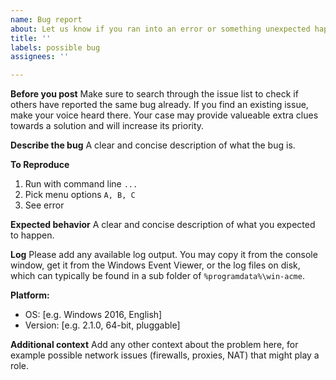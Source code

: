 ```yaml
---
name: Bug report
about: Let us know if you ran into an error or something unexpected happened
title: ''
labels: possible bug
assignees: ''

---
```


**Before you post**
Make sure to search through the issue list to check if others have reported the same bug already. If you find an existing issue, make your voice heard there. Your case may provide valueable extra clues towards a solution and will increase its priority.

**Describe the bug**
A clear and concise description of what the bug is. 

**To Reproduce**
1. Run with command line `...`
2. Pick menu options `A, B, C`
3. See error

**Expected behavior**
A clear and concise description of what you expected to happen.

**Log**
Please add any available log output. You may copy it from the console window, get it from the Windows Event Viewer, or the log files on disk, which can typically be found in a sub folder of `%programdata%\win-acme`.

**Platform:**
 - OS: [e.g. Windows 2016, English]
 - Version: [e.g. 2.1.0, 64-bit, pluggable]

**Additional context**
Add any other context about the problem here, for example possible network issues (firewalls, proxies, NAT) that might play a role.
